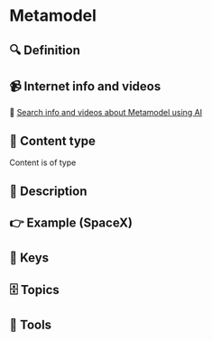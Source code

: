 
# Metamodel


## 🔍 Definition



## 📹 Internet info and videos
🤖 [Search info and videos about Metamodel using AI](https://www.perplexity.ai/search?q=videos+about+Metamodel:+
)

## 📰 Content type 
Content is of type 

## 📖 Description


## 👉 Example (SpaceX)



## 🔑 Keys



## 🗄️ Topics


## 🧰 Tools

